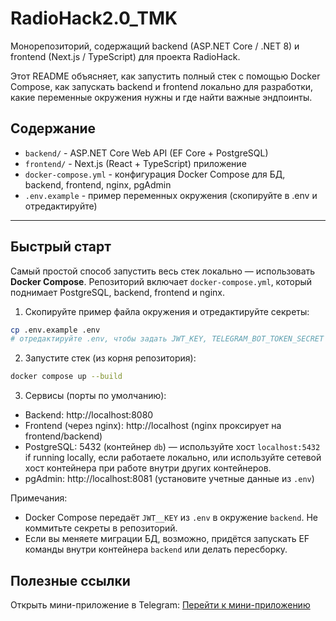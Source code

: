 # RadioHack2.0_TMK

Монорепозиторий, содержащий backend (ASP.NET Core / .NET 8) и frontend (Next.js / TypeScript) для проекта RadioHack.

Этот README объясняет, как запустить полный стек с помощью Docker Compose, как запускать backend и frontend локально для разработки, какие переменные окружения нужны и где найти важные эндпоинты.

## Содержание

- `backend/` - ASP.NET Core Web API (EF Core + PostgreSQL)
- `frontend/` - Next.js (React + TypeScript) приложение
- `docker-compose.yml` - конфигурация Docker Compose для БД, backend, frontend, nginx, pgAdmin
- `.env.example` - пример переменных окружения (скопируйте в .env и отредактируйте)

---

## Быстрый старт

Самый простой способ запустить весь стек локально — использовать **Docker Compose**. Репозиторий включает `docker-compose.yml`, который поднимает PostgreSQL, backend, frontend и nginx.

1. Скопируйте пример файла окружения и отредактируйте секреты:

```bash
cp .env.example .env
# отредактируйте .env, чтобы задать JWT_KEY, TELEGRAM_BOT_TOKEN_SECRET и т.д.
```

2. Запустите стек (из корня репозитория):

```bash
docker compose up --build
```

3. Сервисы (порты по умолчанию):

- Backend: http://localhost:8080
- Frontend (через nginx): http://localhost (nginx проксирует на frontend/backend)
- PostgreSQL: 5432 (контейнер `db`) — используйте хост `localhost:5432` if running locally, если работаете локально, или используйте сетевой хост контейнера при работе внутри других контейнеров.
- pgAdmin: http://localhost:8081 (установите учетные данные из `.env`)

Примечания:
- Docker Compose передаёт `JWT__KEY` из `.env` в окружение `backend`. Не коммитьте секреты в репозиторий.
- Если вы меняете миграции БД, возможно, придётся запускать EF команды внутри контейнера `backend` или делать пересборку.

## Полезные ссылки
Открыть мини-приложение в Telegram: [Перейти к мини-приложению](https://t.me/tmk_pipes_test_bot/directlink) 
